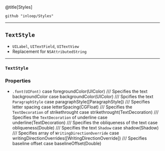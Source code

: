 @title[Styles]
```
github "inloop/Styles"
```
---
## `TextStyle`


* `UILabel`, `UITextField`, `UITextView`
* Replacement for `NSAttributedString`

---

### `TextStyle`
### Properties

 - `.font(UIFont)`
case foregroundColor(UIColor)
        /// Specifies the text backgroundColor
        case backgroundColor(UIColor)
        /// Spcifies the text `ParagraphStyle`
        case paragraphStyle([ParagraphStyle])
        /// Specifies letter spacing
        case letterSpacing(CGFloat)
        /// Specifies the `TextDecoration` of strikethrought
        case strikethrought(TextDecoration)
        /// Specifies the `TextDecoration` of underline
        case underline(TextDecoration)
        /// Specifies the obliqueness of the text
        case obliqueness(Double)
        /// Specifies the text `Shadow`
        case shadow(Shadow)
        /// Specifies array of `WritingDirectionOverride`
        case writingDirectionOverrides([WritingDirectionOverride])
        /// Specifies baseline offset
        case baselineOffset(Double)